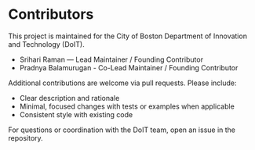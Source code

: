# Contributors

This project is maintained for the City of Boston Department of Innovation and Technology (DoIT).

- Srihari Raman — Lead Maintainer / Founding Contributor
- Pradnya Balamurugan - Co-Lead Maintainer / Founding Contributor

Additional contributions are welcome via pull requests. Please include:

- Clear description and rationale
- Minimal, focused changes with tests or examples when applicable
- Consistent style with existing code

For questions or coordination with the DoIT team, open an issue in the repository.

